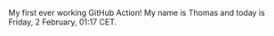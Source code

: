 My first ever working GitHub Action!
My name is Thomas and today is Friday, 2 February, 01:17 CET. 
